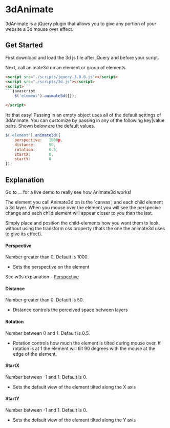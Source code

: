 # 3dAnimate

3dAnimate is a jQuery plugin that allows you to give any portion of your website a 3d mouse over effect.

## Get Started

First download and load the 3d js file after jQuery and before your script.

Next, call animate3d on an element or group of elements.

```html
<script src="./scripts/jquery-3.0.0.js"></script>
<script src="./scripts/3d.js"></script>	
<script>```
```javascript
	$('element').animate3d({});
``` 
```html
</script>
```
	
Its that easy! Passing in an empty object uses all of the default settings of 3dAnimate. You can customize by passing in any of the following key|value pairs. Shown below are the default values.

```javascript
$('element').animate3d({
	perspective:   1000p,
	distance:      50,
	rotation:      0.5,
	startX:        0,
	startY:        0
});
```	
## Explanation

Go to ... for a live demo to really see how Animate3d works!

The element you call Animate3d on is the 'canvas', and each child element a 3d layer. When you mouse over the element you will see the perspecive change and each child element will appear closer to you than the last.

Simply place and position the child-elements how you want them to look, without using the transform css property (thats the one the animate3d uses to give its effect).

#### Perspective

Number greater than 0. Default is 1000.
- Sets the perspective on the element

See w3s explanation - [Perspective](http://www.w3schools.com/cssref/css3_pr_perspective.asp)

#### Distance

Number greater than 0. Default is 50.
- Distance controls the perceived space between layers

#### Rotation

Number between 0 and 1. Default is 0.5.
- Rotation controls how much the element is tilted during mouse over. If rotation is at 1 the element will tilt 90 degrees with the mouse at the edge of the element.

#### StartX

Number between -1 and 1. Default is 0.
- Sets the default view of the element tilted along the X axis

#### StartY

Number between -1 and 1. Default is 0.
- Sets the default view of the element tilted along the Y axis
